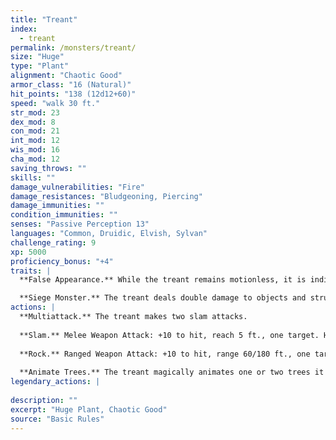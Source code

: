 ```yaml
---
title: "Treant"
index:
  - treant
permalink: /monsters/treant/
size: "Huge"
type: "Plant"
alignment: "Chaotic Good"
armor_class: "16 (Natural)"
hit_points: "138 (12d12+60)"
speed: "walk 30 ft."
str_mod: 23
dex_mod: 8
con_mod: 21
int_mod: 12
wis_mod: 16
cha_mod: 12
saving_throws: ""
skills: ""
damage_vulnerabilities: "Fire"
damage_resistances: "Bludgeoning, Piercing"
damage_immunities: ""
condition_immunities: ""
senses: "Passive Perception 13"
languages: "Common, Druidic, Elvish, Sylvan"
challenge_rating: 9
xp: 5000
proficiency_bonus: "+4"
traits: |
  **False Appearance.** While the treant remains motionless, it is indistinguishable from a normal tree.

  **Siege Monster.** The treant deals double damage to objects and structures.
actions: |
  **Multiattack.** The treant makes two slam attacks.
  
  **Slam.** Melee Weapon Attack: +10 to hit, reach 5 ft., one target. Hit: 16 (3d6 + 6) bludgeoning damage.
  
  **Rock.** Ranged Weapon Attack: +10 to hit, range 60/180 ft., one target. Hit: 28 (4d10 + 6) bludgeoning damage.
  
  **Animate Trees.** The treant magically animates one or two trees it can see within 60 feet of it. These trees have the same statistics as a treant, except they have Intelligence and Charisma scores of 1, they can't speak, and they have only the Slam action option. An animated tree acts as an ally of the treant. The tree remains animate for 1 day or until it dies; until the treant dies or is more than 120 feet from the tree; or until the treant takes a bonus action to turn it back into an inanimate tree. The tree then takes root if possible.  
legendary_actions: |
  
description: ""
excerpt: "Huge Plant, Chaotic Good"
source: "Basic Rules"
---
```

